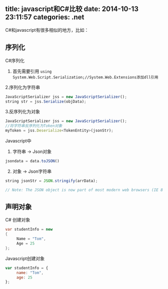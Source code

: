 title: javascript和C#比较
date: 2014-10-13 23:11:57
categories: .net
---

C#和javascript有很多相似的地方，比如：

## 序列化
C#序列化
1. 首先需要引用
`using System.Web.Script.Serialization;//System.Web.Extensions添加dll引用`

2.序列化为字符串
```javascript
JavaScriptSerializer jss = new JavaScriptSerializer();
string str = jss.Serialize(objData);
```

3.反序列化为对象
```javascript
JavaScriptSerializer jss = new JavaScriptSerializer();
//将字符串反序列化为Token对象
myToken = jss.Deserialize<TokenEntity>(jsonStr);
```

Javascript中
1. 字符串 -> Json对象

```javascript
jsondata = data.toJSON()
```

2. 对象 -> Json字符串

```javascript
string jsonStr = JSON.stringify(arrData);

// Note: The JSON object is now part of most modern web browsers (IE 8 & above).
```

## 声明对象

C# 创建对象
```csharp
var studentInfo = new 
{
     Name = "Tom",
     Age = 25
};
```

Javascript创建对象

```javascript
var studentInfo = {
     name: "Tom",
     age: 25
};
```

